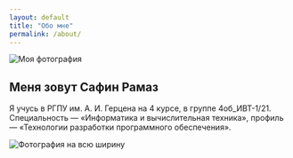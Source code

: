 ```yaml
---
layout: default
title: "Обо мне"
permalink: /about/
---
```


<div class="about-me">
  <img src="{{ site.baseurl }}/assets/images/myphoto.jpg" alt="Моя фотография" class="about-me-img">
  <div>
    <h2 class="about-me-header">Меня зовут Сафин Рамаз</h2>
    <p class="about-me-text">
      Я учусь в РГПУ им. А. И. Герцена на 4 курсе, в группе 4об_ИВТ-1/21.
      Специальность — «Информатика и вычислительная техника», профиль — «Технологии разработки программного обеспечения».
    </p>
  </div>
</div>

<!-- Дополнительная картинка на всю ширину -->
<img src="{{ site.baseurl }}/assets/images/secondphoto.jpg" alt="Фотография на всю ширину" class="fullwidth-img">
